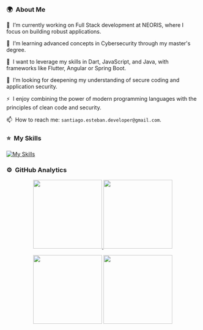 <!-- ## 👋 &nbsp;Hey there! I'm Santi -->

### 🌍 &nbsp;About Me
🔭 &nbsp;I’m currently working on Full Stack development at NEORIS, where I focus on building robust applications.

🌱 &nbsp;I’m learning advanced concepts in Cybersecurity through my master's degree.

👯 &nbsp;I want to leverage my skills in Dart, JavaScript, and Java, with frameworks like Flutter, Angular or Spring Boot.

🤔 &nbsp;I’m looking for deepening my understanding of secure coding and application security.

⚡ &nbsp;I enjoy combining the power of modern programming languages with the principles of clean code and security.

📫 &nbsp;How to reach me: `santiago.esteban.developer@gmail.com`.

### ⭐ &nbsp;My Skills

[![My Skills](https://skillicons.dev/icons?i=git,java,kotlin,py,c,cs,cpp,dart,go,js,ts,html,css,flutter,angular,react,spring,maven,dotnet,gradle,npm,django,bootstrap,tailwind,ai,azure,docker,mysql,postgres,firebase,supabase,mongodb,sqlite,github,jenkins,vscode,visualstudio,idea,androidstudio,eclipse,postman,unity,figma,discord,gmail)](https://skillicons.dev)

### ⚙️ &nbsp;GitHub Analytics

<p align="center">
<a href="https://github.com/santiago-esteban">
  <img height="180em" src="https://github-readme-stats-eight-theta.vercel.app/api?username=santiago-esteban&show_icons=true&theme=algolia&include_all_commits=true&count_private=true"/>
  <img height="180em" src="https://github-readme-stats-eight-theta.vercel.app/api/top-langs/?username=santiago-esteban&layout=compact&langs_count=8&theme=algolia"/>
</a>
</p>
<p align="center">
  <img height="180em" src="https://github-readme-streak-stats.herokuapp.com/?user=santiago-esteban&theme=dark&hide_border=true"/>
  <img height="180em" src="https://github.com/user-attachments/assets/f69e25b9-6a61-4d5a-9b3f-d358d08eae37"/>
</p>
